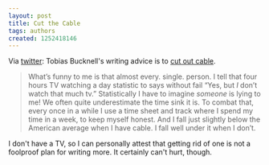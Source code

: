 ```yaml
---
layout: post
title: Cut the Cable
tags: authors
created: 1252418146
---
```

Via [twitter](http://twitter.com/tobiasbuckell/status/3837465156):  Tobias Bucknell's writing advice is to [cut out cable](http://www.tobiasbuckell.com/2009/09/08/letting-go-of-cable/).

> What’s funny to me is that almost every. single. person. I tell that four hours TV watching a day statistic to says without fail “Yes, but *I* don’t watch that much tv.” <!--break--> Statistically I have to imagine *someone* is lying to me! We often quite underestimate the time sink it is. To combat that, every once in a while I use a time sheet and track where I spend my time in a week, to keep myself honest. And I fall just slightly below the American average when I have cable. I fall well under it when I don’t.

I don't have a TV, so I can personally attest that getting rid of one is not a foolproof plan for writing more.  It certainly can't hurt, though.
